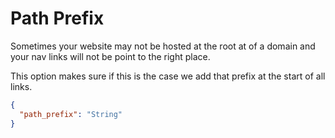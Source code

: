 # Path Prefix

Sometimes your website may not be hosted at the root at of a domain and your nav links will not be point to the right place.

This option makes sure if this is the case we add that prefix at the start of all links.

```json
{
  "path_prefix": "String"
}
```
